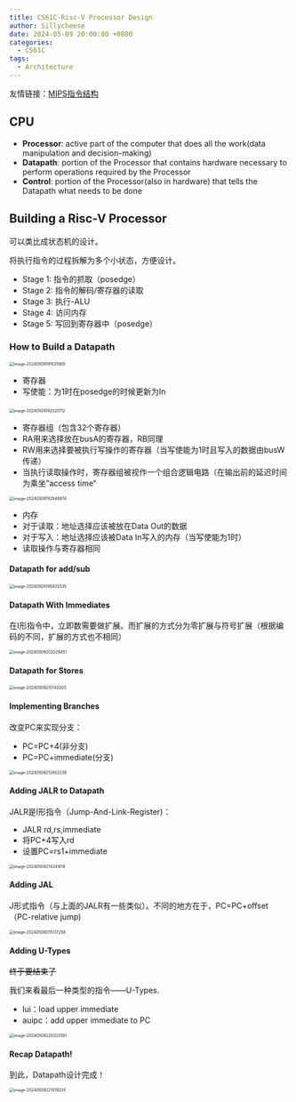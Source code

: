 ```yaml
---
title: CS61C-Risc-V Processor Design
author: Sillycheese
date: 2024-05-09 20:00:00 +0800
categories:
  - CS61C
tags:
  - Architecture
---
```


友情链接：[MIPS指令结构](https://cosmosning.github.io/2019/11/12/mips-zhi-ling-xi-tong-jian-yi-ru-men/)

## CPU

- **Processor**: active part of the computer that does all the work(data manipulation and decision-making)
- **Datapath**: portion of the Processor that contains hardware necessary to perform operations required by the Processor
- **Control**: portion of the Processor(also in hardware) that tells the Datapath what needs to be done

## Building a Risc-V Processor

可以类比成状态机的设计。

将执行指令的过程拆解为多个小状态，方便设计。

- Stage 1: 指令的抓取（posedge）
- Stage 2: 指令的解码/寄存器的读取
- Stage 3: 执行-ALU
- Stage 4: 访问内存
- Stage 5: 写回到寄存器中（posedge）

### How to Build a Datapath

<img src="D:\lockon\Jekyll\jekyll-theme-chirpy\_posts\pic\image-20240509191531569.png" alt="image-20240509191531569" style="zoom:50%;" />

- 寄存器
- 写使能：为1时在posedge的时候更新为In

​                                                             <img src="D:\lockon\Jekyll\jekyll-theme-chirpy\_posts\pic\image-20240509192020112.png" alt="image-20240509192020112" style="zoom:50%;" />

- 寄存器组（包含32个寄存器）
- RA用来选择放在busA的寄存器，RB同理
- RW用来选择要被执行写操作的寄存器（当写使能为1时且写入的数据由busW传递）
- 当执行读取操作时，寄存器组被视作一个组合逻辑电路（在输出前的延迟时间为乘坐”access time“

<img src="D:\lockon\Jekyll\jekyll-theme-chirpy\_posts\pic\image-20240509192646974.png" alt="image-20240509192646974" style="zoom:50%;" />

- 内存
- 对于读取：地址选择应该被放在Data Out的数据
- 对于写入：地址选择应该被Data In写入的内存（当写使能为1时）
- 读取操作与寄存器相同

#### Datapath for add/sub

<img src="D:\lockon\Jekyll\jekyll-theme-chirpy\_posts\pic\image-20240509195932535.png" alt="image-20240509195932535" style="zoom:50%;" />

#### Datapath With Immediates

在I形指令中，立即数需要做扩展。而扩展的方式分为零扩展与符号扩展（根据编码的不同，扩展的方式也不相同）

<img src="D:\lockon\Jekyll\jekyll-theme-chirpy\_posts\pic\image-20240509202029451.png" alt="image-20240509202029451" style="zoom:50%;" />

#### Datapath for Stores

<img src="D:\lockon\Jekyll\jekyll-theme-chirpy\_posts\pic\image-20240509210142003.png" alt="image-20240509210142003" style="zoom:50%;" />

#### Implementing Branches

改变PC来实现分支：

 - PC=PC+4(非分支)
 - PC=PC+immediate(分支)

<img src="D:\lockon\Jekyll\jekyll-theme-chirpy\_posts\pic\image-20240509212452539.png" alt="image-20240509212452539" style="zoom:50%;" />

#### Adding JALR to Datapath

JALR是I形指令（Jump-And-Link-Register)：

 - JALR rd,rs,immediate
 - 将PC+4写入rd
 - 设置PC=rs1+immediate

<img src="D:\lockon\Jekyll\jekyll-theme-chirpy\_posts\pic\image-20240509214341818.png" alt="image-20240509214341818" style="zoom:50%;" />

#### Adding JAL

J形式指令（与上面的JALR有一些类似）。不同的地方在于，PC=PC+offset（PC-relative jump)

<img src="D:\lockon\Jekyll\jekyll-theme-chirpy\_posts\pic\image-20240509215137258.png" alt="image-20240509215137258" style="zoom:50%;" />

#### Adding U-Types

~~终于要结束了~~

我们来看最后一种类型的指令——U-Types.

- lui：load upper immediate
- auipc：add upper immediate to PC

<img src="D:\lockon\Jekyll\jekyll-theme-chirpy\_posts\pic\image-20240509220202591.png" alt="image-20240509220202591" style="zoom:50%;" />

#### Recap Datapath!

到此，Datapath设计完成！

<img src="D:\lockon\Jekyll\jekyll-theme-chirpy\_posts\pic\image-20240509221019335.png" alt="image-20240509221019335" style="zoom:50%;" />

 